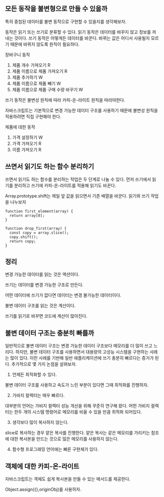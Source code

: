 ## 모든 동작을 불변형으로 만들 수 있을까

특히 중첩된 데이터를 불변 동작으로 구현할 수 있을지를 생각해보자.

동작은 읽기 또는 쓰기로 분류할 수 있다. 읽기 동작은 데이터를 바꾸지 않고 정보를 꺼내는 것이다.
쓰기 동작은 어떻게든 데이터를 바꾼다. 바뀌는 값은 어디서 사용될지 모르기 때문에 바뀌지 않도록 원칙이 필요하다.

장바구니 동작

1. 제품 개수 가져오기 R
2. 제품 이름으로 제품 가져오기 R
3. 제품 추가하기 W
4. 제품 이름으로 제품 빼기 W
5. 제품 이름으로 제품 구매 수량 바꾸기 W

쓰기 동작은 불변성 원칙에 따라 카피-온-라이트 원칙을 따라야한다.

자바스크립트는 기본적으로 변경 가능한 데이터 구조를 사용하기 때문에 불변성 원칙을 적용하려면 직접 구현해야 한다.

제품에 대한 동작

1. 가격 설정하기 W
2. 가격 가져오기 R
3. 이름 가져오기 R

## 쓰면서 읽기도 하는 함수 분리하기

쓰면서 읽기도 하는 함수를 분리하는 작업은 두 단계로 나눌 수 있다. 먼저 쓰기에서 읽기를 분리하고 쓰기에 카피-온-라이트를 적용해 읽기도 바꾼다.

Array.prototype.shift는 제일 앞 값을 읽으면서 기존 배열을 바꾼다. 읽기와 쓰기 작업을 나누보자

```tsx
function first_element(array) {
  return array[0];
}

function drop_first(array) {
  const copy = array.slice();
  copy.shift();
  return copy;
}
```

## 정리

변경 가능한 데이터를 읽는 것은 액션이다.

쓰기는 데이터를 변경 가능한 구조로 만든다.

어떤 데이터에 쓰기가 없다면 데이터는 변경 불가능한 데이터이다.

불변 데이터 구조를 읽는 것은 계산이다.

쓰기를 읽기로 바꾸면 코드에 계산이 많아진다.

## 불변 데이터 구조는 충분히 빠를까

일반적으로 불변 데이터 구조는 변경 가능한 데이터 구조보다 메모리를 더 많이 쓰고 느리다. 하지만, 불변 데이터 구조를 사용하면서 대용량의 고성능 시스템을 구현하는 사례는 많이 있다. 이런 사례를 기반해 일반 애플리케이션에 쓰기 충분히 빠르다는 증거가 된다. 추가적으로 몇 가지 논점을 살펴보자.

1. 언제든 최적화할 수 있다.

불변 데이터 구조를 사용하고 속도가 느린 부분이 있다면 그때 최적화를 진행하자.

2. 가바지 컬렉터는 매우 빠르다.

대부분의 언어는 가비지 컬렉터 성능 개선을 위해 꾸준히 연구해 왔다. 어떤 가비지 컬렉터는 한두 개의 시스템 명령어로 메모리를 비울 수 있을 만큼 최적화 되어있다.

3. 생각보다 많이 복사하지 않는다.

slice로 복사하는 경우 얕은 복사를 진행한다. 얕은 복사는 같은 메모리를 가리키는 참조에 대한 복사본을 만드는 것으로 많은 메모리를 사용하지 않는다.

4. 함수형 프로그래밍 언어에는 빠른 구현체가 있다.

## 객체에 대한 카피-온-라이트

자바스크립트는 객체도 쉽게 복사본을 만들 수 있는 메서드를 제공한다.

Object.assign({},originObj)를 사용하자.
